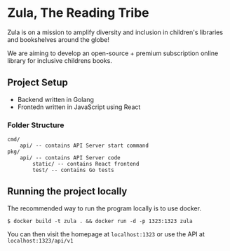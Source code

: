 # Zula, The Reading Tribe
Zula is on a mission to amplify diversity and inclusion in children's libraries and bookshelves around the globe!

We are aiming to develop an open-source + premium subscription online library for inclusive childrens books.
## Project Setup

- Backend written in Golang
- Frontedn written in JavaScript using React

### Folder Structure

```
cmd/
    api/ -- contains API Server start command
pkg/
    api/ -- contains API Server code
        static/ -- contains React frontend
        test/ -- contains Go tests
```

## Running the project locally

The recommended way to run the program locally is to use docker.

    $ docker build -t zula . && docker run -d -p 1323:1323 zula

You can then visit the homepage at `localhost:1323` or use the API at `localhost:1323/api/v1`